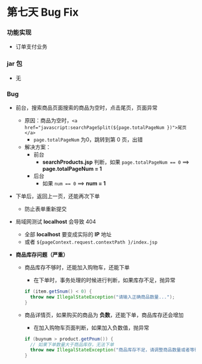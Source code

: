 # 第七天 Bug Fix

### 功能实现

* 订单支付业务

### jar 包

* 无

### Bug

* 前台，搜索商品页面搜索的商品为空时，点击尾页，页面异常

  * 原因：商品为空时，`<a href="javascript:searchPageSplit(${page.totalPageNum })">尾页</a>`
    * `page.totalPageNum` 为0，跳转到第 0 页，出错
  * 解决方案：
    * 前台
      * **searchProducts.jsp** 判断，如果 `page.totalPageNum == 0`  ==> **page.totalPageNum = 1**
    * 后台
      * 如果 `num == 0`  ==>  **num = 1**

* 下单后，返回上一页，还能再次下单

  * 防止表单重新提交

* 局域网测试 **localhost** 会导致 404

  * 全部 **localhost** 要变成实际的 **IP** 地址
  * 或者 `${pageContext.request.contextPath }/index.jsp`

* **商品库存问题（严重）**

  * 商品库存不够时，还能加入购物车，还能下单

    * 在下单时，事务处理的时候进行判断，如果库存不足，抛异常

    ```java
    if (item.getSnum() < 0) {
      throw new IllegalStateException("请输入正确商品数量...");
    }
    ```

  * 商品详情页，如果购买的商品为 **负数**，还能下单，商品库存还会增加

    * 在加入购物车页面判断，如果加入负数值，抛异常

    ```java
    if (buynum > product.getPnum()) {
      // 如果下单数量大于商品库存，无法下单
      throw new IllegalStateException("商品库存不足，请调整商品数量或者等待补充库存...");
    }
    ```

    ​













